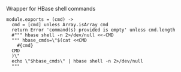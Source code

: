 Wrapper for HBase shell commands

    module.exports = (cmd) ->
      cmd = [cmd] unless Array.isArray cmd
      return Error 'command(s) provided is empty' unless cmd.length
      #""" hbase shell -n 2>/dev/null <<-CMD
      """ hbase_cmds=\"$(cat <<CMD
        #{cmd}
      CMD
      )\"
      echo \"$hbase_cmds\" | hbase shell -n 2>/dev/null
      """
